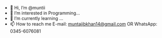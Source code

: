 - 👋 Hi, I’m @muntii
- 👀 I’m interested in Programming...
- 🌱 I’m currently learning ...
- 📫 How to reach me E-mail: muntajibkhan14@gmail.com OR WhatsApp: 0345-6076081

<!---
muntii/muntii is a ✨ special ✨ repository because its `README.md` (this file) appears on your GitHub profile.
You can click the Preview link to take a look at your changes.
--->
